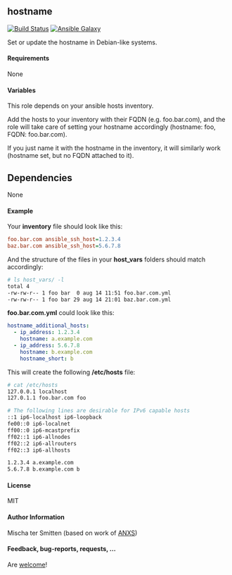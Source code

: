 ## hostname

[![Build Status](https://travis-ci.org/Oefenweb/ansible-hostname.png)](https://travis-ci.org/Oefenweb/ansible-hostname) [![Ansible Galaxy](http://img.shields.io/badge/ansible--galaxy-hostname-blue.svg)](https://galaxy.ansible.com/Oefenweb/hostname)

Set or update the hostname in Debian-like systems.

#### Requirements

None

#### Variables

This role depends on your ansible hosts inventory.

Add the hosts to your inventory with their FQDN (e.g. foo.bar.com), and the role will take care of setting your hostname accordingly (hostname: foo, FQDN: foo.bar.com).

If you just name it with the hostname in the inventory, it will similarly work (hostname set, but no FQDN attached to it).

## Dependencies

None

#### Example

Your **inventory** file should look like this:

```ini
foo.bar.com ansible_ssh_host=1.2.3.4
baz.bar.com ansible_ssh_host=5.6.7.8
```

And the structure of the files in your **host_vars** folders should match accordingly:

```bash
# ls host_vars/ -l
total 4
-rw-rw-r-- 1 foo bar  0 aug 14 11:51 foo.bar.com.yml
-rw-rw-r-- 1 foo bar 29 aug 14 21:01 baz.bar.com.yml
```

**foo.bar.com.yml** could look like this:
```yaml
hostname_additional_hosts:
  - ip_address: 1.2.3.4
    hostname: a.example.com
  - ip_address: 5.6.7.8
    hostname: b.example.com
    hostname_short: b
```

This will create the following **/etc/hosts** file:
```bash
# cat /etc/hosts
127.0.0.1 localhost
127.0.1.1 foo.bar.com foo

# The following lines are desirable for IPv6 capable hosts
::1 ip6-localhost ip6-loopback
fe00::0 ip6-localnet
ff00::0 ip6-mcastprefix
ff02::1 ip6-allnodes
ff02::2 ip6-allrouters
ff02::3 ip6-allhosts

1.2.3.4 a.example.com
5.6.7.8 b.example.com b
```

#### License

MIT

#### Author Information

Mischa ter Smitten (based on work of [ANXS](https://github.com/ANXS))

#### Feedback, bug-reports, requests, ...

Are [welcome](https://github.com/Oefenweb/ansible-hostname/issues)!

